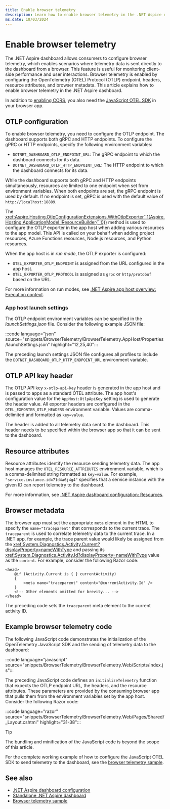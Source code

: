 ```yaml
---
title: Enable browser telemetry
description: Learn how to enable browser telemetry in the .NET Aspire dashboard.
ms.date: 10/03/2024
---
```


# Enable browser telemetry

The .NET Aspire dashboard allows consumers to configure browser telemetry, which enables scenarios where telemetry data is sent directly to the dashboard from a browser. This feature is useful for monitoring client-side performance and user interactions. Browser telemetry is enabled by configuring the OpenTelemetry (OTEL) Protocol (OTLP) endpoint, headers, resource attributes, and browser metadata. This article explains how to enable browser telemetry in the .NET Aspire dashboard.

In addition to [enabling CORS](configuration.md#otlp-cors), you also need the [JavaScript OTEL SDK](https://opentelemetry.io/docs/languages/js/getting-started/browser/) in your browser app.

## OTLP configuration

To enable browser telemetry, you need to configure the OTLP endpoint. The dashboard supports both gRPC and HTTP endpoints. To configure the gPRC or HTTP endpoints, specify the following environment variables:

- `DOTNET_DASHBOARD_OTLP_ENDPOINT_URL`: The gRPC endpoint to which the dashboard connects for its data.
- `DOTNET_DASHBOARD_OTLP_HTTP_ENDPOINT_URL`: The HTTP endpoint to which the dashboard connects for its data.

While the dashboard supports both gRPC and HTTP endpoints simultaneously, resources are limited to one endpoint when set from environment variables. When both endpoints are set, the gRPC endpoint is used by default. If no endpoint is set, gRPC is used with the default value of `http://localhost:18889`.

The <xref:Aspire.Hosting.OtlpConfigurationExtensions.WithOtlpExporter``1(Aspire.Hosting.ApplicationModel.IResourceBuilder{``0})> method is used to configure the OTLP exporter in the app host when adding various resources to the app model. This API is called on your behalf when adding project resources, Azure Functions resources, Node.js resources, and Python resources.

When the app host is in _run mode_, the OTLP exporter is configured:

- `OTEL_EXPORTER_OTLP_ENDPOINT` is assigned from the URL configured in the app host.
- `OTEL_EXPORTER_OTLP_PROTOCOL` is assigned as `grpc` or `http/protobuf` based on the URL.

For more information on run modes, see [.NET Aspire app host overview: Execution context](../app-host-overview.md#execution-context).

### App host launch settings

The OTLP endpoint environment variables can be specified in the _launchSettings.json_ file. Consider the following example JSON file:

:::code language="json" source="snippets/BrowserTelemetry/BrowserTelemetry.AppHost/Properties/launchSettings.json" highlight="12,25,40":::

The preceding launch settings JSON file configures all profiles to include the `DOTNET_DASHBOARD_OTLP_HTTP_ENDPOINT_URL` environment variable.

## OTLP API key header

The OTLP API key `x-otlp-api-key` header is generated in the app host and is passed to apps as a standard OTEL attribute. The app host's configuration value for the `AppHost:OtlpApiKey` setting is used to generate the header value. All exporter headers are configured in the `OTEL_EXPORTER_OTLP_HEADERS` environment variable. Values are comma-delimited and formatted as `key=value`.

The header is added to all telemetry data sent to the dashboard. This header needs to be specified within the browser app so that it can be sent to the dashboard.

## Resource attributes

Resource attributes identify the resource sending telemetry data. The app host manages the `OTEL_RESOURCE_ATTRIBUTES` environment variable, which is a comma-delimited string formatted as `key=value`. For example, `"service.instance.id=71d4a6j4g4"` specifies that a service instance with the given ID can report telemetry to the dashboard.

For more information, see [.NET Aspire dashboard configuration: Resources](configuration.md#resources).

## Browser metadata

The browser app must set the appropriate `meta` element in the HTML to specify the `name="traceparent"` that corresponds to the current trace. The `traceparent` is used to correlate telemetry data to the current trace. In a .NET app, for example, the trace parent value would likely be assigned from the <xref:System.Diagnostics.Activity.Current?displayProperty=nameWithType> and passing its <xref:System.Diagnostics.Activity.Id?displayProperty=nameWithType> value as the `content`. For example, consider the following Razor code:

```razor
<head>
    @if (Activity.Current is { } currentActivity)
    {
        <meta name="traceparent" content="@currentActivity.Id" />
    }
    <!-- Other elements omitted for brevity... -->
</head>
```

The preceding code sets the `traceparent` meta element to the current activity ID.

## Example browser telemetry code

The following JavaScript code demonstrates the initialization of the OpenTelemetry JavaScript SDK and the sending of telemetry data to the dashboard:

:::code language="javascript" source="snippets/BrowserTelemetry/BrowserTelemetry.Web/Scripts/index.js":::

The preceding JavaScript code defines an `initializeTelemetry` function that expects the OTLP endpoint URL, the headers, and the resource attributes. These parameters are provided by the consuming browser app that pulls them from the environment variables set by the app host. Consider the following Razor code:

:::code language="razor" source="snippets/BrowserTelemetry/BrowserTelemetry.Web/Pages/Shared/_Layout.cshtml" highlight="31-38":::

> [!TIP]
> The bundling and minification of the JavaScript code is beyond the scope of this article.

For the complete working example of how to configure the JavaScript OTEL SDK to send telemetry to the dashboard, see the [browser telemetry sample](https://github.com/dotnet/aspire/tree/main/playground/BrowserTelemetry).

## See also

- [.NET Aspire dashboard configuration](configuration.md)
- [Standalone .NET Aspire dashboard](standalone.md)
- [Browser telemetry sample](https://github.com/dotnet/aspire/tree/main/playground/BrowserTelemetry)
